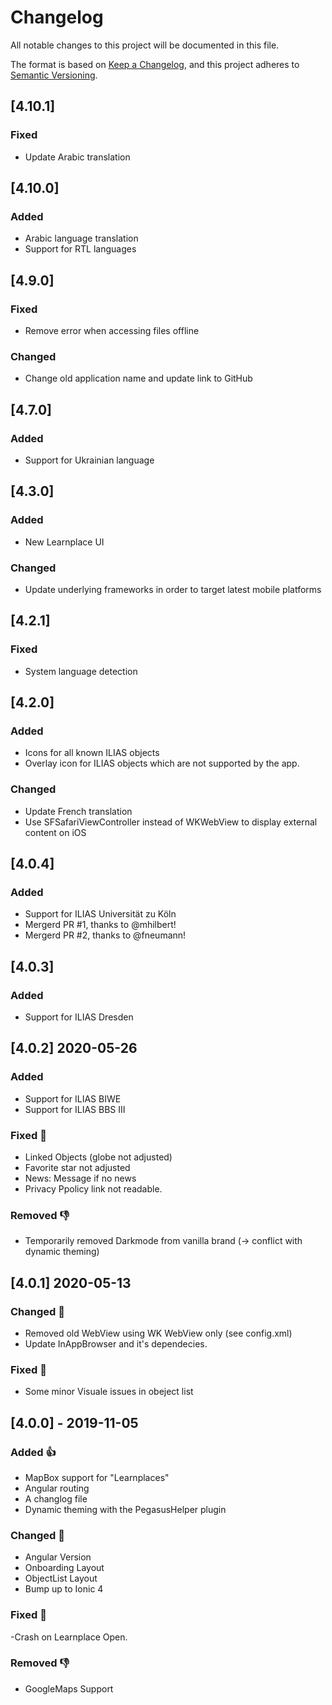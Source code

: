# Changelog

All notable changes to this project will be documented in this file.

The format is based on [Keep a Changelog](https://keepachangelog.com/en/1.0.0/),
and this project adheres to [Semantic Versioning](https://semver.org/spec/v2.0.0.html).

## [4.10.1]

### Fixed

-   Update Arabic translation

## [4.10.0]

### Added

-   Arabic language translation
-   Support for RTL languages

## [4.9.0]

### Fixed

-   Remove error when accessing files offline

### Changed

-   Change old application name and update link to GitHub

## [4.7.0]

### Added

-   Support for Ukrainian language

## [4.3.0]

### Added

-   New Learnplace UI

### Changed

-   Update underlying frameworks in order to target latest mobile platforms

## [4.2.1]

### Fixed

-   System language detection

## [4.2.0]

### Added

-   Icons for all known ILIAS objects
-   Overlay icon for ILIAS objects which are not supported by the app.

### Changed

-   Update French translation
-   Use SFSafariViewController instead of WKWebView to display external content on iOS

## [4.0.4]

### Added

-   Support for ILIAS Universität zu Köln
-   Mergerd PR #1, thanks to @mhilbert!
-   Mergerd PR #2, thanks to @fneumann!

## [4.0.3]

### Added

-   Support for ILIAS Dresden

## [4.0.2] 2020-05-26

### Added

-   Support for ILIAS BIWE
-   Support for ILIAS BBS III

### Fixed 🦀

-   Linked Objects (globe not adjusted)
-   Favorite star not adjusted
-   News: Message if no news
-   Privacy Ppolicy link not readable.

### Removed 👎

-   Temporarily removed Darkmode from vanilla brand (-> conflict with dynamic theming)

## [4.0.1] 2020-05-13

### Changed 🚀

-   Removed old WebView using WK WebView only (see config.xml)
-   Update InAppBrowser and it's dependecies.

### Fixed 🦀

-   Some minor Visuale issues in obeject list

## [4.0.0] - 2019-11-05

### Added 👍

-   MapBox support for "Learnplaces"
-   Angular routing
-   A changlog file
-   Dynamic theming with the PegasusHelper plugin

### Changed 🚀

-   Angular Version
-   Onboarding Layout
-   ObjectList Layout
-   Bump up to Ionic 4

### Fixed 🦀

-Crash on Learnplace Open.

### Removed 👎

-   GoogleMaps Support
